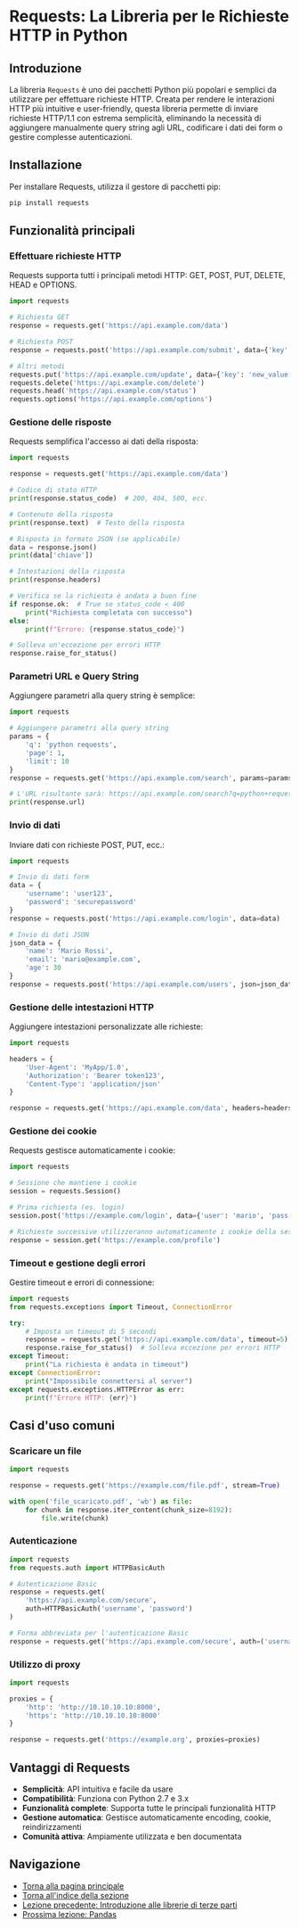 # Requests: La Libreria per le Richieste HTTP in Python

## Introduzione

La libreria `Requests` è uno dei pacchetti Python più popolari e semplici da utilizzare per effettuare richieste HTTP. Creata per rendere le interazioni HTTP più intuitive e user-friendly, questa libreria permette di inviare richieste HTTP/1.1 con estrema semplicità, eliminando la necessità di aggiungere manualmente query string agli URL, codificare i dati dei form o gestire complesse autenticazioni.

## Installazione

Per installare Requests, utilizza il gestore di pacchetti pip:

```python
pip install requests
```

## Funzionalità principali

### Effettuare richieste HTTP

Requests supporta tutti i principali metodi HTTP: GET, POST, PUT, DELETE, HEAD e OPTIONS.

```python
import requests

# Richiesta GET
response = requests.get('https://api.example.com/data')

# Richiesta POST
response = requests.post('https://api.example.com/submit', data={'key': 'value'})

# Altri metodi
requests.put('https://api.example.com/update', data={'key': 'new_value'})
requests.delete('https://api.example.com/delete')
requests.head('https://api.example.com/status')
requests.options('https://api.example.com/options')
```

### Gestione delle risposte

Requests semplifica l'accesso ai dati della risposta:

```python
import requests

response = requests.get('https://api.example.com/data')

# Codice di stato HTTP
print(response.status_code)  # 200, 404, 500, ecc.

# Contenuto della risposta
print(response.text)  # Testo della risposta

# Risposta in formato JSON (se applicabile)
data = response.json()
print(data['chiave'])

# Intestazioni della risposta
print(response.headers)

# Verifica se la richiesta è andata a buon fine
if response.ok:  # True se status_code < 400
    print("Richiesta completata con successo")
else:
    print(f"Errore: {response.status_code}")

# Solleva un'eccezione per errori HTTP
response.raise_for_status()
```

### Parametri URL e Query String

Aggiungere parametri alla query string è semplice:

```python
import requests

# Aggiungere parametri alla query string
params = {
    'q': 'python requests',
    'page': 1,
    'limit': 10
}
response = requests.get('https://api.example.com/search', params=params)

# L'URL risultante sarà: https://api.example.com/search?q=python+requests&page=1&limit=10
print(response.url)
```

### Invio di dati

Inviare dati con richieste POST, PUT, ecc.:

```python
import requests

# Invio di dati form
data = {
    'username': 'user123',
    'password': 'securepassword'
}
response = requests.post('https://api.example.com/login', data=data)

# Invio di dati JSON
json_data = {
    'name': 'Mario Rossi',
    'email': 'mario@example.com',
    'age': 30
}
response = requests.post('https://api.example.com/users', json=json_data)
```

### Gestione delle intestazioni HTTP

Aggiungere intestazioni personalizzate alle richieste:

```python
import requests

headers = {
    'User-Agent': 'MyApp/1.0',
    'Authorization': 'Bearer token123',
    'Content-Type': 'application/json'
}

response = requests.get('https://api.example.com/data', headers=headers)
```

### Gestione dei cookie

Requests gestisce automaticamente i cookie:

```python
import requests

# Sessione che mantiene i cookie
session = requests.Session()

# Prima richiesta (es. login)
session.post('https://example.com/login', data={'user': 'mario', 'pass': 'password'})

# Richieste successive utilizzeranno automaticamente i cookie della sessione
response = session.get('https://example.com/profile')
```

### Timeout e gestione degli errori

Gestire timeout e errori di connessione:

```python
import requests
from requests.exceptions import Timeout, ConnectionError

try:
    # Imposta un timeout di 5 secondi
    response = requests.get('https://api.example.com/data', timeout=5)
    response.raise_for_status()  # Solleva eccezione per errori HTTP
except Timeout:
    print("La richiesta è andata in timeout")
except ConnectionError:
    print("Impossibile connettersi al server")
except requests.exceptions.HTTPError as err:
    print(f"Errore HTTP: {err}")
```

## Casi d'uso comuni

### Scaricare un file

```python
import requests

response = requests.get('https://example.com/file.pdf', stream=True)

with open('file_scaricato.pdf', 'wb') as file:
    for chunk in response.iter_content(chunk_size=8192):
        file.write(chunk)
```

### Autenticazione

```python
import requests
from requests.auth import HTTPBasicAuth

# Autenticazione Basic
response = requests.get(
    'https://api.example.com/secure',
    auth=HTTPBasicAuth('username', 'password')
)

# Forma abbreviata per l'autenticazione Basic
response = requests.get('https://api.example.com/secure', auth=('username', 'password'))
```

### Utilizzo di proxy

```python
import requests

proxies = {
    'http': 'http://10.10.10.10:8000',
    'https': 'http://10.10.10.10:8000'
}

response = requests.get('https://example.org', proxies=proxies)
```

## Vantaggi di Requests

- **Semplicità**: API intuitiva e facile da usare
- **Compatibilità**: Funziona con Python 2.7 e 3.x
- **Funzionalità complete**: Supporta tutte le principali funzionalità HTTP
- **Gestione automatica**: Gestisce automaticamente encoding, cookie, reindirizzamenti
- **Comunità attiva**: Ampiamente utilizzata e ben documentata

## Navigazione

- [Torna alla pagina principale](../../README.md)
- [Torna all'indice della sezione](../README.md)
- [Lezione precedente: Introduzione alle librerie di terze parti](./01-introduzione-librerie-terze-parti.md)
- [Prossima lezione: Pandas](./03-pandas.md)